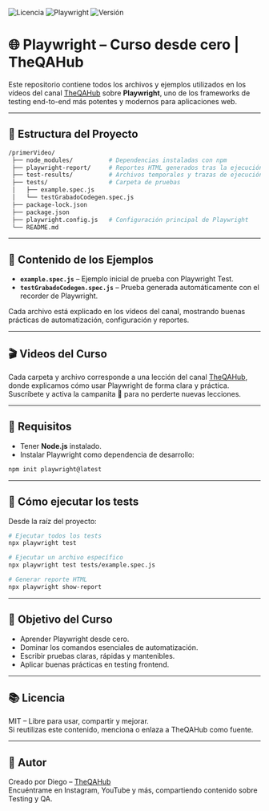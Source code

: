 ![Licencia](https://img.shields.io/badge/licencia-TheQAHub-green)
![Playwright](https://img.shields.io/badge/playwright-v1.55.1-blue)
![Versión](https://img.shields.io/badge/version-Octubre_2025-yellowgreen)

# 🌐 Playwright – Curso desde cero | TheQAHub

Este repositorio contiene todos los archivos y ejemplos utilizados en los vídeos del canal [TheQAHub](https://www.youtube.com/@theqahub_es) sobre **Playwright**, uno de los frameworks de testing end-to-end más potentes y modernos para aplicaciones web.

---

## 📁 Estructura del Proyecto

```bash
/primerVideo/
 ├── node_modules/          # Dependencias instaladas con npm
 ├── playwright-report/     # Reportes HTML generados tras la ejecución
 ├── test-results/          # Archivos temporales y trazas de ejecución
 ├── tests/                 # Carpeta de pruebas
 │   ├── example.spec.js
 │   └── testGrabadoCodegen.spec.js
 ├── package-lock.json
 ├── package.json
 ├── playwright.config.js   # Configuración principal de Playwright
 └── README.md
```

---

## 📌 Contenido de los Ejemplos

- **`example.spec.js`** – Ejemplo inicial de prueba con Playwright Test.  
- **`testGrabadoCodegen.spec.js`** – Prueba generada automáticamente con el recorder de Playwright.  

Cada archivo está explicado en los vídeos del canal, mostrando buenas prácticas de automatización, configuración y reportes.

---

## 🎬 Videos del Curso

Cada carpeta y archivo corresponde a una lección del canal [TheQAHub](https://www.youtube.com/@theqahub_es), donde explicamos cómo usar Playwright de forma clara y práctica.  
Suscríbete y activa la campanita 🔔 para no perderte nuevas lecciones.

---

## 🧪 Requisitos

- Tener **Node.js** instalado.
- Instalar Playwright como dependencia de desarrollo:

```bash
npm init playwright@latest
```

---

## 🚀 Cómo ejecutar los tests

Desde la raíz del proyecto:

```bash
# Ejecutar todos los tests
npx playwright test

# Ejecutar un archivo específico
npx playwright test tests/example.spec.js

# Generar reporte HTML
npx playwright show-report
```

---

## 🎯 Objetivo del Curso

- Aprender Playwright desde cero.  
- Dominar los comandos esenciales de automatización.  
- Escribir pruebas claras, rápidas y mantenibles.  
- Aplicar buenas prácticas en testing frontend.  

---

## 📚 Licencia

MIT – Libre para usar, compartir y mejorar.  
Si reutilizas este contenido, menciona o enlaza a TheQAHub como fuente.

---

## 💬 Autor

Creado por Diego – [TheQAHub](https://www.theqahub.es/)  
Encuéntrame en Instagram, YouTube y más, compartiendo contenido sobre Testing y QA.
